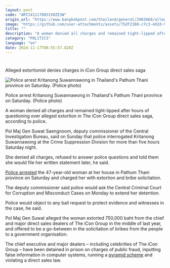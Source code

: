 ```yaml
---
layout: post
code: "ART2411170851V0ZE3W"
origin_url: "https://www.bangkokpost.com/thailand/general/2903668/alleged-extortionist-denies-charges-in-icon-group-direct-sales-saga"
image: "https://github.com/user-attachments/assets/75df2388-c7c3-4d2d-9bc6-87cf7340ee7b"
title: ""
description: "A woman denied all charges and remained tight-lipped after hours of questioning over alleged extortion in The iCon Group direct sales saga, according to police."
category: "POLITICS"
language: "en"
date: 2024-11-17T08:55:57.820Z
---
```


# 

Alleged extortionist denies charges in iCon Group direct sales saga

![Police arrest Kritanong Suwannawong in Thailand's Pathum Thani province on Saturday. (Police photo)](https://github.com/user-attachments/assets/48062474-8ab9-4efe-878d-750894067798)

Police arrest Kritanong Suwannawong in Thailand's Pathum Thani province on Saturday. (Police photo)

A woman denied all charges and remained tight-lipped after hours of questioning over alleged extortion in The iCon Group direct sales saga, according to police.

Pol Maj Gen Suwat Saengnoom, deputy commissioner of the Central Investigation Bureau, said on Sunday that police interrogated Kritanong Suwannawong at the Crime Suppression Division for more than five hours Saturday night.

She denied all charges, refused to answer police questions and told them she would file her written statement later, he said.

[Police arrested](https://www.bangkokpost.com/thailand/general/2903287) the 47-year-old woman at her house in Pathum Thani province on Saturday and charged her with extortion and bribe solicitation.

The deputy commissioner said police would ask the Central Criminal Court for Corruption and Misconduct Cases on Monday to extend her detention.

Police would object to any bail request to protect evidence and witnesses in the case, he said.

Pol Maj Gen Suwat alleged the woman extorted 750,000 baht from the chief and major direct sales dealers of The iCon Group in the middle of last year, and offered to be a go-between in the solicitation of bribes from the people to a government organisation.

The chief executive and major dealers – including celebrities of The iCon Group – have been detained in prison on charges of public fraud, inputting false information in computer systems, running a [pyramid scheme](https://www.bangkokpost.com/thailand/general/2900196) and violating a direct sales law.
